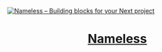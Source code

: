 <a href="https://oh.aging.run">
  <img alt="Nameless – Building blocks for your Next project" src="https://oh.aging.run/opengraph-image">
  <h1 align="center">Nameless</h1>
</a>

